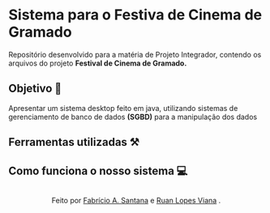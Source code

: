 <h1> 
  <span>Sistema para o Festiva de Cinema de Gramado</span> 
</h1>
Repositório desenvolvido para a matéria de Projeto Integrador, contendo os arquivos do projeto <strong> Festival de Cinema de Gramado. </strong> 

## Objetivo 🎯
Apresentar um sistema desktop feito em java, utilizando sistemas de gerenciamento de banco de dados <strong>(SGBD)</strong> para a manipulação dos dados 

## Ferramentas utilizadas ⚒️


## Como funciona o nosso sistema 💻


##
<div align="center">Feito por <a tex href="https://github.com/Fabriciobr5975"> Fabrício A. Santana</a> e <a href="https://github.com/Ruanlv"> Ruan Lopes Viana</a> .</div>

